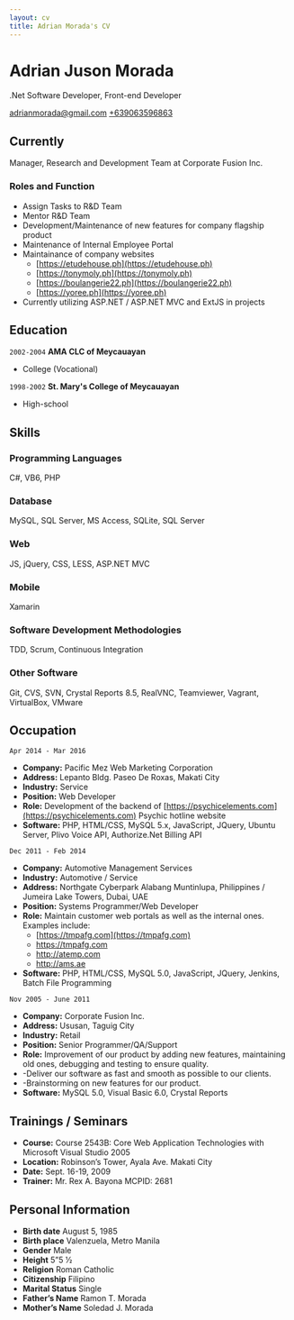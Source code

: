 ```yaml
---
layout: cv
title: Adrian Morada's CV
---
```

# Adrian Juson Morada
.Net Software Developer, Front-end Developer

<div id="webaddress">
<a href="mailto:adrianmorada@gmail.com">adrianmorada@gmail.com</a>
<a href="tel:+639063596863">+639063596863</a>
</div>

## Currently

Manager, Research and Development Team at Corporate Fusion Inc.

### Roles and Function

* Assign Tasks to R&D Team 
* Mentor R&D Team
* Development/Maintenance of new features for company flagship product
* Maintenance of Internal Employee Portal 
* Maintainance of company websites 
	- [https://etudehouse.ph](https://etudehouse.ph) 
	- [https://tonymoly.ph](https://tonymoly.ph) 
	- [https://boulangerie22.ph](https://boulangerie22.ph) 
	- [https://yoree.ph](https://yoree.ph)
* Currently utilizing ASP.NET / ASP.NET MVC and ExtJS in projects

## Education

`2002-2004`
__AMA CLC of Meycauayan__

- College (Vocational) 

`1998-2002`
__St. Mary's College of Meycauayan__

- High-school


## Skills

### Programming Languages

C#, VB6, PHP

### Database

MySQL, SQL Server, MS Access, SQLite, SQL Server

### Web

JS, jQuery, CSS, LESS, ASP.NET MVC

### Mobile

Xamarin

### Software Development Methodologies

TDD, Scrum, Continuous Integration

### Other Software

Git, CVS, SVN, Crystal Reports 8.5, RealVNC, Teamviewer, Vagrant, VirtualBox, VMware


## Occupation

`Apr 2014 - Mar 2016`
- __Company​:__ Pacific Mez Web Marketing Corporation 
- __Address:__ ​Lepanto Bldg. Paseo De Roxas, Makati City 
- __Industry:__ Service
- __Position​:__ Web Developer
- __Role:​__ Development of the backend of [https://psychicelements.com](https://psychicelements.com) Psychic hotline website
- __Software:__ PHP, HTML/CSS, MySQL 5.x, JavaScript, JQuery, Ubuntu Server,
Plivo Voice API, Authorize.Net Billing API 

`Dec 2011 - Feb 2014`
- __Company​:__ Automotive Management Services 
- __Industry:__ Automotive / Service
- __Address:__ ​Northgate Cyberpark Alabang Muntinlupa, Philippines ­/ Jumeira Lake Towers, Dubai, UAE 
- __Position​:__ Systems Programmer/Web Developer 
- __Role:​__ Maintain customer web portals as well as the internal ones. Examples include:
	- [https://tmpafg.com](https://tmpafg.com) 
	- [https://tmp­afg.com](https://tmp­afg.com) 
	- [http://a­temp.com](http://a­temp.com) 
	- [http://a­m­s.ae](http://a­m­s.ae)
- __Software:__ PHP, HTML/CSS, MySQL 5.0, JavaScript, JQuery, Jenkins, Batch File Programming

`Nov 2005 - June 2011`
- __Company:__ ​Corporate Fusion Inc.
- __Address:__ ​Ususan, Taguig City 
- __Industry:__ Retail
- __Position:​__ Senior Programmer/QA/Support 
- __Role:​__ Improvement of our product by adding new features, maintaining old ones, debugging and testing to ensure quality.
- -Deliver our software as fast and smooth as possible to our clients. 
- -Brainstorming on new features for our product. 
- __Software:__ MySQL 5.0, Visual Basic 6.0, Crystal Reports

## Trainings / Seminars
* __Course:__ Course 2543B: Core Web Application Technologies with Microsoft Visual Studio 2005 
* __Location:__ ​Robinson’s Tower, Ayala Ave. Makati City 
* __Date:__​ Sept. 16­-19, 2009 
* __Trainer:__ ​Mr. Rex A. Bayona MCPID: 2681 

## Personal Information
* __Birth date__ August 5, 1985 
* __Birth place__ Valenzuela, Metro Manila 
* __Gender__ Male 
* __Height__ 5”5 1⁄2 
* __Religion__ Roman Catholic 
* __Citizenship__ Filipino 
* __Marital Status__ Single 
* __Father’s Name__ Ramon T. Morada
* __Mother’s Name__ Soledad J. Morada


<!-- ### Footer

Last updated: May 2013 -->


